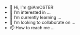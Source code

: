 - 👋 Hi, I’m @iAmOSTER
- 👀 I’m interested in ...
- 🌱 I’m currently learning ...
- 💞️ I’m looking to collaborate on ...
- 📫 How to reach me ...

<!---
iAmOSTER/iAmOSTER is a ✨ special ✨ repository because its `README.md` (this file) appears on your GitHub profile.
You can click the Preview link to take a look at your changes.
--->

